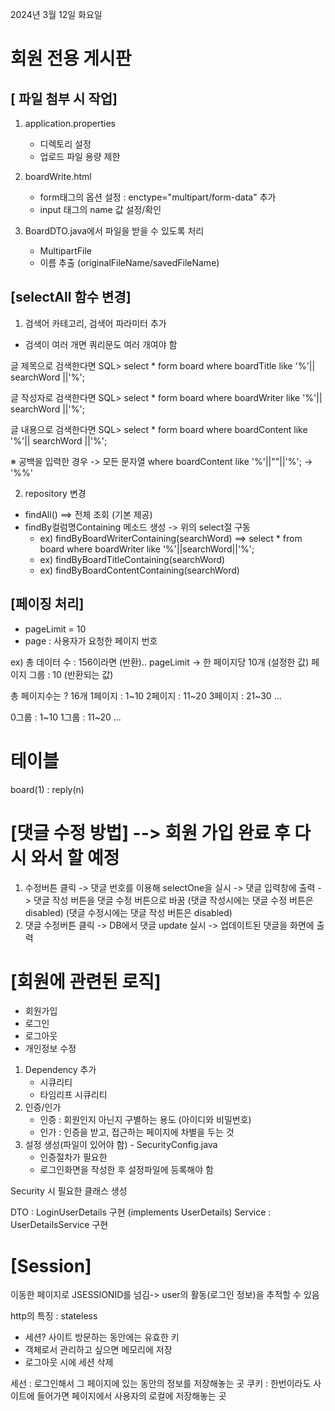 2024년 3월 12일 화요일


# 회원 전용 게시판

## [ 파일 첨부 시 작업]
1) application.properties
    - 디렉토리 설정 
    - 업로드 파일 용량 제한
2) boardWrite.html
    - form태그의 옵션 설정 : enctype="multipart/form-data" 추가
    - input 태그의 name 값 설정/확인

3) BoardDTO.java에서 파일을 받을 수 있도록 처리
    - MultipartFile
    - 이름 추출 (originalFileName/savedFileName)



## [selectAll 함수 변경]

1) 검색어 카테고리, 검색어 파라미터 추가
- 검색이 여러 개면 쿼리문도 여러 개여야 함

글 제목으로 검색한다면 
SQL>
select * 
form board 
where boardTitle like '%'|| searchWord ||'%';

글 작성자로 검색한다면 
SQL>
select * 
form board 
where boardWriter like '%'|| searchWord ||'%';

글 내용으로 검색한다면 
SQL>
select * 
form board 
where boardContent like '%'|| searchWord ||'%';

※ 공백을 입력한 경우 -> 모든 문자열
where boardContent like '%'||""||'%'; -> '%%'


2) repository 변경
- findAll() ==> 전체 조회 (기본 제공)
- findBy컬럼명Containing 메소드 생성 -> 위의 select절 구동
    - ex) findByBoardWriterContaining(searchWord)
        ==> select * 
            from board
            where boardWriter like '%'||searchWord||'%';
    - ex) findByBoardTitleContaining(searchWord)
    - ex) findByBoardContentContaining(searchWord)



## [페이징 처리]
- pageLimit = 10
- page : 사용자가 요청한 페이지 번호

ex) 총 데이터 수  : 156이라면 (반환)..
pageLimit -> 한 페이지당 10개 (설정한 값)
페이지 그룹 : 10 (반환되는 값)

총 페이지수는 ? 16개
1페이지 : 1~10
2페이지 : 11~20
3페이지 : 21~30
...

0그룹 : 1~10
1그룹 : 11~20
...




# 테이블
board(1) : reply(n)


# [댓글 수정 방법] --> 회원 가입 완료 후 다시 와서 할 예정
1. 수정버튼 클릭 -> 댓글 번호를 이용해 selectOne을 실시
                 -> 댓글 입력창에 출력 
                 -> 댓글 작성 버튼을 댓글 수정 버튼으로 바꿈
                    (댓글 작성시에는 댓글 수정 버튼은 disabled) 
                    (댓글 수정시에는 댓글 작성 버튼은 disabled) 
2. 댓글 수정버튼 클릭 
                 -> DB에서 댓글 update 실시
                 -> 업데이트된 댓글을 화면에 출력


# [회원에 관련된 로직]
- 회원가입
- 로그인
- 로그아웃
- 개인정보 수정

1) Dependency 추가
    - 시큐리티
    - 타임리프 시큐리티
2) 인증/인가
    - 인증 : 회원인지 아닌지 구별하는 용도 (아이디와 비밀번호)
    - 인가 : 인증을 받고, 접근하는 페이지에 차별을 두는 것
3) 설정 생성(파일이 있어야 함) - SecurityConfig.java
    - 인증절차가 필요한 
    - 로그인화면을 작성한 후 설정파일에 등록해야 함



Security 시 필요한 클래스 생성

DTO : LoginUserDetails 구현 (implements UserDetails)
Service : UserDetailsService 구현


# [Session]
이동한 페이지로 JSESSIONID를 넘김-> user의 활동(로그인 정보)을 추적할 수 있음 

http의 특징 : stateless 

- 세션? 사이트 방문하는 동안에는 유효한 키
- 객체로서 관리하고 싶으면 메모리에 저장
- 로그아웃 시에 세션 삭제

세선 : 로그인해서 그 페이지에 있는 동안의 정보를 저장해놓는 곳
쿠키 : 한번이라도 사이트에 들어가면 페이지에서 사용자의 로컬에 저장해놓는 곳



